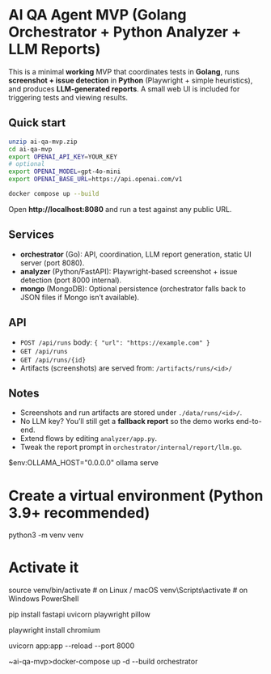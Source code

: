 # AI QA Agent MVP (Golang Orchestrator + Python Analyzer + LLM Reports)

This is a minimal **working** MVP that coordinates tests in **Golang**, runs **screenshot + issue detection** in **Python** (Playwright + simple heuristics), and produces **LLM-generated reports**. A small web UI is included for triggering tests and viewing results.

## Quick start
```bash
unzip ai-qa-mvp.zip
cd ai-qa-mvp
export OPENAI_API_KEY=YOUR_KEY
# optional
export OPENAI_MODEL=gpt-4o-mini
export OPENAI_BASE_URL=https://api.openai.com/v1

docker compose up --build
```

Open **http://localhost:8080** and run a test against any public URL.

## Services
- **orchestrator** (Go): API, coordination, LLM report generation, static UI server (port 8080).
- **analyzer** (Python/FastAPI): Playwright-based screenshot + issue detection (port 8000 internal).
- **mongo** (MongoDB): Optional persistence (orchestrator falls back to JSON files if Mongo isn’t available).

## API
- `POST /api/runs` body: `{ "url": "https://example.com" }`
- `GET /api/runs`
- `GET /api/runs/{id}`
- Artifacts (screenshots) are served from: `/artifacts/runs/<id>/`

## Notes
- Screenshots and run artifacts are stored under `./data/runs/<id>/`.
- No LLM key? You’ll still get a **fallback report** so the demo works end-to-end.
- Extend flows by editing `analyzer/app.py`.
- Tweak the report prompt in `orchestrator/internal/report/llm.go`.



$env:OLLAMA_HOST="0.0.0.0"
 ollama serve



 # Create a virtual environment (Python 3.9+ recommended)
python3 -m venv venv

# Activate it
source venv/bin/activate   # on Linux / macOS
venv\Scripts\activate      # on Windows PowerShell


pip install fastapi uvicorn playwright pillow


playwright install chromium


uvicorn app:app --reload --port 8000


~ai-qa-mvp>docker-compose up -d --build orchestrator 